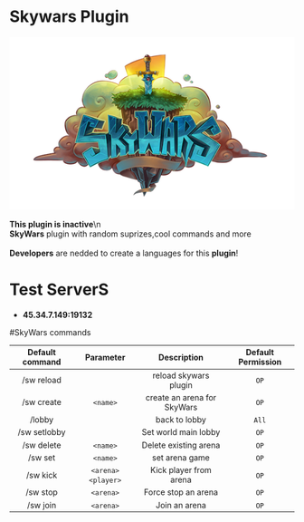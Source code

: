 Skywars Plugin
================
![skyWars](https://raw.githubusercontent.com/svilex/res/master/skywars.png)

**This plugin is inactive**\n
</br>**SkyWars** plugin with random suprizes,cool commands and more<br>
</br>**Developers** are nedded to create a languages for this **plugin**!<br>
# Test ServerS
- **45.34.7.149:19132**

#SkyWars commands

| Default command | Parameter | Description | Default Permission |
| :-----: | :-------: | :---------: | :-------: |
| /sw reload | | reload skywars plugin | `OP` |
| /sw create | `<name>` | create an arena for SkyWars | `OP` |
| /lobby | | back to lobby | `All` |
| /sw setlobby | | Set world main lobby | `OP` |
| /sw delete | `<name>` | Delete existing arena | `OP` |
| /sw set | `<name>` | set arena game | `OP`|
| /sw kick | `<arena> <player>`| Kick player from arena | `OP` |
| /sw stop | `<arena>` | Force stop an arena | `OP`|
| /sw join | `<arena>` | Join an arena| `OP` |

